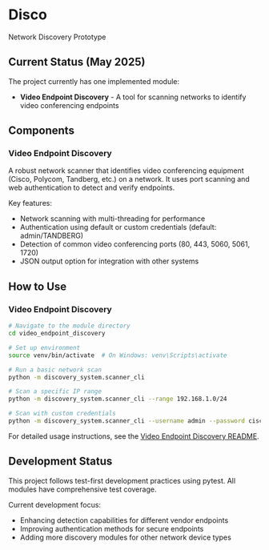 # Disco
Network Discovery Prototype

## Current Status (May 2025)

The project currently has one implemented module:

- **Video Endpoint Discovery** - A tool for scanning networks to identify video conferencing endpoints

## Components

### Video Endpoint Discovery

A robust network scanner that identifies video conferencing equipment (Cisco, Polycom, Tandberg, etc.) on a network. It uses port scanning and web authentication to detect and verify endpoints.

Key features:
- Network scanning with multi-threading for performance
- Authentication using default or custom credentials (default: admin/TANDBERG)
- Detection of common video conferencing ports (80, 443, 5060, 5061, 1720)
- JSON output option for integration with other systems

## How to Use

### Video Endpoint Discovery

```bash
# Navigate to the module directory
cd video_endpoint_discovery

# Set up environment
source venv/bin/activate  # On Windows: venv\Scripts\activate

# Run a basic network scan
python -m discovery_system.scanner_cli

# Scan a specific IP range
python -m discovery_system.scanner_cli --range 192.168.1.0/24

# Scan with custom credentials
python -m discovery_system.scanner_cli --username admin --password cisco123
```

For detailed usage instructions, see the [Video Endpoint Discovery README](./video_endpoint_discovery/README.md).

## Development Status

This project follows test-first development practices using pytest. All modules have comprehensive test coverage.

Current development focus:
- Enhancing detection capabilities for different vendor endpoints
- Improving authentication methods for secure endpoints
- Adding more discovery modules for other network device types
